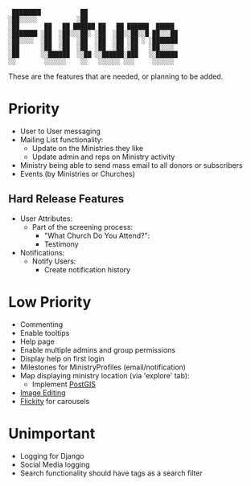      ████████           ██                         
    ░██░░░░░           ░██                         
    ░██       ██   ██ ██████ ██   ██ ██████  █████ 
    ░███████ ░██  ░██░░░██░ ░██  ░██░░██░░█ ██░░░██
    ░██░░░░  ░██  ░██  ░██  ░██  ░██ ░██ ░ ░███████
    ░██      ░██  ░██  ░██  ░██  ░██ ░██   ░██░░░░ 
    ░██      ░░██████  ░░██ ░░██████░███   ░░██████
    ░░        ░░░░░░    ░░   ░░░░░░ ░░░     ░░░░░░ 
    
These are the features that are needed, or planning to be added.
    
# Priority
- User to User messaging
- Mailing List functionality:
   * Update on the Ministries they like
   * Update admin and reps on Ministry activity
- Ministry being able to send mass email to all donors or subscribers
- Events (by Ministries or Churches)

## Hard Release Features
- User Attributes:
    * Part of the screening process:
        - "What Church Do You Attend?":
        - Testimony
- Notifications:
    * Notify Users:
        - Create notification history

# Low Priority
- Commenting
- Enable tooltips
- Help page
- Enable multiple admins and group permissions
- Display help on first login
- Milestones for MinistryProfiles (email/notification)
- Map displaying ministry location (via 'explore' tab):
    * Implement [PostGIS](https://postgis.net/documentation/)
- [Image Editing](https://pqina.nl/doka/)
- [Flickity](https://flickity.metafizzy.co/) for carousels

# Unimportant
- Logging for Django
- Social Media logging
- Search functionality should have tags as a search filter
